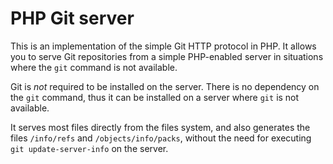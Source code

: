 
PHP Git server
==============

This is an implementation of the simple Git HTTP protocol in PHP.
It allows you to serve Git repositories from a simple PHP-enabled server
in situations where the `git` command is not available.

Git is _not_ required to be installed on the server. There is no dependency
on the `git` command, thus it can be installed on a server where `git`
is not available.

It serves most files directly from the files system, and also generates
the files `/info/refs` and `/objects/info/packs`, without the need for
executing `git update-server-info` on the server.
